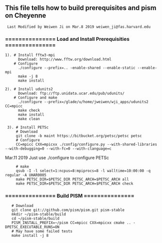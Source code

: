 ## This file tells how to build prerequisites and pism on Cheyenne
``` Last Modified by Weiwen Ji on Mar.8 2019 weiwen_ji@fas.harvard.edu```

###   ===============   Load and Install Prerequisities   ===============
       
    1). # Install fftw3-mpi
          Download: http://www.fftw.org/download.html
        # Configure
          ./configure --prefix=.. -enable-shared --enable-static --enable-mpi 
          make -j 8
          make install

    2). # Install udunits2
          Download: ftp://ftp.unidata.ucar.edu/pub/udunits/
        # Configure and make
          ./configure --prefix=/glade/u/home/jweiwen/wji_apps/udunits2 CC=mpicc
          make check
          make install
          make clean
          
     3). # Install PETSc
         # Download
         git clone -b maint https://bitbucket.org/petsc/petsc petsc
         # Configure
         CC=mpicc CXX=mpicxx ./config/configure.py --with-shared-libraries --with-debugging=0 --with-fc=0 --with-clanguage=c

Mar.11 2019 Just use ./configure to configure PETSc         

         # make
         qsub -I -l select=1:ncpus=8:mpiprocs=8 -l walltime=10:00:00 -q regular -A UHAR0005
         make PETSC_DIR=$PETSC_DIR PETSC_ARCH=$PETSC_ARCH all
         make PETSC_DIR=$PETSC_DIR PETSC_ARCH=$PETSC_ARCH check
         
###   ===============   Build PISM   ===============

```
   # Download  
   git clone git://github.com/pism/pism.git pism-stable
   mkdir ~/pism-stable/build
   cd ~/pism-stable/build
   PISM_INSTALL_PREFIX=~/pism CC=mpicc CXX=mpicxx cmake .. -DPETSC_EXECUTABLE_RUNS=ON
   # May have some failed tests
   make install -j 8
 ```
